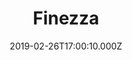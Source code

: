 ---
date: 2019-02-26T17:00:10.000Z
title: Finezza
latitude: 52.044981
longitude: 0.953609
category: checkin
---